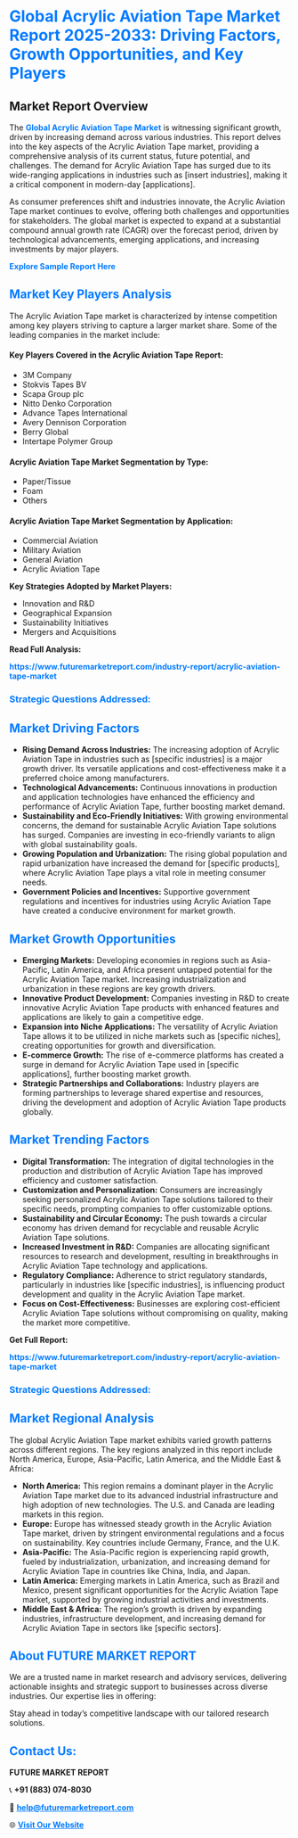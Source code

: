 <h1 style="color: #007BFF;">Global Acrylic Aviation Tape Market Report 2025-2033: Driving Factors, Growth Opportunities, and Key Players</h1>

<section id="overview">
<h2>Market Report Overview</h2>
<p>The <a href="https://www.futuremarketreport.com/industry-report/acrylic-aviation-tape-market" style="color: #007BFF; text-decoration: none;"><strong>Global Acrylic Aviation Tape Market</strong></a> is witnessing significant growth, driven by increasing demand across various industries. This report delves into the key aspects of the Acrylic Aviation Tape market, providing a comprehensive analysis of its current status, future potential, and challenges. The demand for Acrylic Aviation Tape has surged due to its wide-ranging applications in industries such as [insert industries], making it a critical component in modern-day [applications].</p>
<p>As consumer preferences shift and industries innovate, the Acrylic Aviation Tape market continues to evolve, offering both challenges and opportunities for stakeholders. The global market is expected to expand at a substantial compound annual growth rate (CAGR) over the forecast period, driven by technological advancements, emerging applications, and increasing investments by major players.</p>
</section>

<section id="overview">
<p><a href="https://www.futuremarketreport.com/request-sample/reportId=116736" style="color: #007BFF; text-decoration: none;"><strong>Explore Sample Report Here</strong></a></p>
</section>

<section id="key-players">
<h2 style="color: #007BFF;">Market Key Players Analysis</h2>
<p>The Acrylic Aviation Tape market is characterized by intense competition among key players striving to capture a larger market share. Some of the leading companies in the market include:</p>
<h4>Key Players Covered in the Acrylic Aviation Tape Report:</h4>
<ul><li>3M Company</li><li>Stokvis Tapes BV</li><li>Scapa Group plc</li><li>Nitto Denko Corporation</li><li>Advance Tapes International</li><li>Avery Dennison Corporation</li><li>Berry Global</li><li>Intertape Polymer Group</li></ul>
<h4>Acrylic Aviation Tape Market Segmentation by Type:</h4>
<ul><li>Paper/Tissue</li><li>Foam</li><li>Others</li></ul>

<h4>Acrylic Aviation Tape Market Segmentation by Application:</h4>
<ul><li>Commercial Aviation</li><li>Military Aviation</li><li>General Aviation</li><li>Acrylic Aviation Tape</li></ul>
<p><strong>Key Strategies Adopted by Market Players:</strong></p>
<ul>
<li>Innovation and R&D</li>
<li>Geographical Expansion</li>
<li>Sustainability Initiatives</li>
<li>Mergers and Acquisitions</li>
</ul>
</section>

<section>
<p><strong>Read Full Analysis: </strong></p><a href="https://www.futuremarketreport.com/industry-report/acrylic-aviation-tape-market" style="color: #007BFF; text-decoration: none;"><strong>https://www.futuremarketreport.com/industry-report/acrylic-aviation-tape-market</strong></a>
<h3 style="color: #007BFF;">Strategic Questions Addressed:</h3>
</section>

<section id="driving-factors">
<h2 style="color: #007BFF;">Market Driving Factors</h2>
<ul>
<li><strong>Rising Demand Across Industries:</strong> The increasing adoption of Acrylic Aviation Tape in industries such as [specific industries] is a major growth driver. Its versatile applications and cost-effectiveness make it a preferred choice among manufacturers.</li>
<li><strong>Technological Advancements:</strong> Continuous innovations in production and application technologies have enhanced the efficiency and performance of Acrylic Aviation Tape, further boosting market demand.</li>
<li><strong>Sustainability and Eco-Friendly Initiatives:</strong> With growing environmental concerns, the demand for sustainable Acrylic Aviation Tape solutions has surged. Companies are investing in eco-friendly variants to align with global sustainability goals.</li>
<li><strong>Growing Population and Urbanization:</strong> The rising global population and rapid urbanization have increased the demand for [specific products], where Acrylic Aviation Tape plays a vital role in meeting consumer needs.</li>
<li><strong>Government Policies and Incentives:</strong> Supportive government regulations and incentives for industries using Acrylic Aviation Tape have created a conducive environment for market growth.</li>
</ul>
</section>

<section id="growth-opportunities">
<h2 style="color: #007BFF;">Market Growth Opportunities</h2>
<ul>
<li><strong>Emerging Markets:</strong> Developing economies in regions such as Asia-Pacific, Latin America, and Africa present untapped potential for the Acrylic Aviation Tape market. Increasing industrialization and urbanization in these regions are key growth drivers.</li>
<li><strong>Innovative Product Development:</strong> Companies investing in R&D to create innovative Acrylic Aviation Tape products with enhanced features and applications are likely to gain a competitive edge.</li>
<li><strong>Expansion into Niche Applications:</strong> The versatility of Acrylic Aviation Tape allows it to be utilized in niche markets such as [specific niches], creating opportunities for growth and diversification.</li>
<li><strong>E-commerce Growth:</strong> The rise of e-commerce platforms has created a surge in demand for Acrylic Aviation Tape used in [specific applications], further boosting market growth.</li>
<li><strong>Strategic Partnerships and Collaborations:</strong> Industry players are forming partnerships to leverage shared expertise and resources, driving the development and adoption of Acrylic Aviation Tape products globally.</li>
</ul>
</section>

<section id="trending-factors">
<h2 style="color: #007BFF;">Market Trending Factors</h2>
<ul>
<li><strong>Digital Transformation:</strong> The integration of digital technologies in the production and distribution of Acrylic Aviation Tape has improved efficiency and customer satisfaction.</li>
<li><strong>Customization and Personalization:</strong> Consumers are increasingly seeking personalized Acrylic Aviation Tape solutions tailored to their specific needs, prompting companies to offer customizable options.</li>
<li><strong>Sustainability and Circular Economy:</strong> The push towards a circular economy has driven demand for recyclable and reusable Acrylic Aviation Tape solutions.</li>
<li><strong>Increased Investment in R&D:</strong> Companies are allocating significant resources to research and development, resulting in breakthroughs in Acrylic Aviation Tape technology and applications.</li>
<li><strong>Regulatory Compliance:</strong> Adherence to strict regulatory standards, particularly in industries like [specific industries], is influencing product development and quality in the Acrylic Aviation Tape market.</li>
<li><strong>Focus on Cost-Effectiveness:</strong> Businesses are exploring cost-efficient Acrylic Aviation Tape solutions without compromising on quality, making the market more competitive.</li>
</ul>
</section>

<section>
<p><strong>Get Full Report: </strong></p><a href="https://www.futuremarketreport.com/industry-report/acrylic-aviation-tape-market" style="color: #007BFF; text-decoration: none;"><strong>https://www.futuremarketreport.com/industry-report/acrylic-aviation-tape-market</strong></a>
<h3 style="color: #007BFF;">Strategic Questions Addressed:</h3>
</section>


<section id="regional-analysis">
<h2 style="color: #007BFF;">Market Regional Analysis</h2>
<p>The global Acrylic Aviation Tape market exhibits varied growth patterns across different regions. The key regions analyzed in this report include North America, Europe, Asia-Pacific, Latin America, and the Middle East & Africa:</p>
<ul>
<li><strong>North America:</strong> This region remains a dominant player in the Acrylic Aviation Tape market due to its advanced industrial infrastructure and high adoption of new technologies. The U.S. and Canada are leading markets in this region.</li>
<li><strong>Europe:</strong> Europe has witnessed steady growth in the Acrylic Aviation Tape market, driven by stringent environmental regulations and a focus on sustainability. Key countries include Germany, France, and the U.K.</li>
<li><strong>Asia-Pacific:</strong> The Asia-Pacific region is experiencing rapid growth, fueled by industrialization, urbanization, and increasing demand for Acrylic Aviation Tape in countries like China, India, and Japan.</li>
<li><strong>Latin America:</strong> Emerging markets in Latin America, such as Brazil and Mexico, present significant opportunities for the Acrylic Aviation Tape market, supported by growing industrial activities and investments.</li>
<li><strong>Middle East & Africa:</strong> The region’s growth is driven by expanding industries, infrastructure development, and increasing demand for Acrylic Aviation Tape in sectors like [specific sectors].</li>
</ul>
</section>

<footer>
<h2 style="color: #007BFF;">About FUTURE MARKET REPORT</h2>
<p>We are a trusted name in market research and advisory services, delivering actionable insights and strategic support to businesses across diverse industries. Our expertise lies in offering:</p>

<p>Stay ahead in today’s competitive landscape with our tailored research solutions.</p>

<h2 style="color: #007BFF;">Contact Us:</h2>
<p><strong>FUTURE MARKET REPORT</strong></p>
<p>📞 <strong>+91 (883) 074-8030</strong></p>
<p>📧 <strong><a href="mailto:help@futuremarketreport.com" style="color: #007BFF;">help@futuremarketreport.com</a></strong></p>
<p>🌐 <strong><a href="https://www.futuremarketreport.com/" style="color: #007BFF;">Visit Our Website</a></strong></p>
</footer>